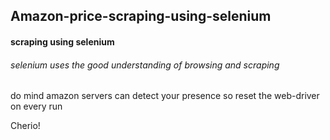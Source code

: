 ## Amazon-price-scraping-using-selenium
#### scraping using selenium
###### selenium uses the good understanding of browsing and scraping 
do mind amazon servers can detect your presence so reset the web-driver on every run

Cherio!
